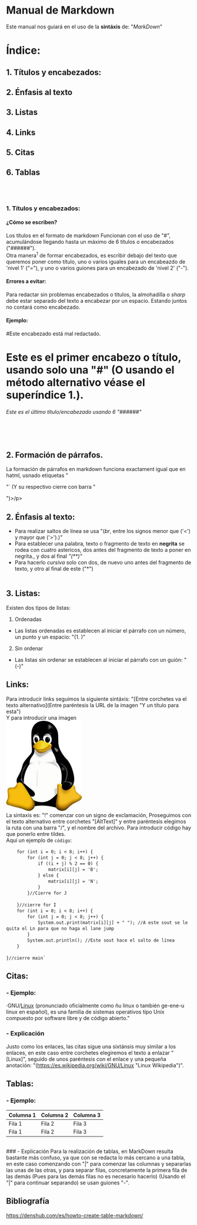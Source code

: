 # Manual de Markdown
Este manual nos guiará en el uso de la **sintáxis** de: "*MarkDown*" <br>
# Índice:
## 1. Títulos y encabezados:
## 2. Énfasis al texto
## 3. Listas
## 4. Links
## 5. Citas
## 6. Tablas
<br><br>
### 1. Títulos y encabezados:
#### ¿Cómo se escriben?
Los títulos en el formato de markdown Funcionan con el uso de "#", acumulándose llegando hasta un máximo de 6 títulos o encabezados ("######").<br> 
Otra manera<sup>1</sup> de formar encabezados, es escribir debajo del texto que queremos poner como título, uno o varios iguales para un encabeazdo de 'nivel 1' ("="), y uno o varios guiones para un encabezado de 'nivel 2' ("-").<br>
#### Errores a evitar:
Para redactar sin problemas encabezados o títulos, la almohadilla o *sharp* debe estar separado del texto a encabezar por un espacio. Estando juntos no contará como encabezado.
#### Ejemplo:
#Este encabezado está mal redactado.
# Este es el primer encabezo o título, usando solo una "#" (O usando el método alternativo véase el superíndice 1.).
###### Este es el último título/encabezado usando 6 "######"
<br><br>
## 2. Formación de párrafos.
<p>La formación de párrafos en markdown funciona exactament igual que en hatml, usnado etiquetas "<p>"` (Y su respectivo cierre con barra "</p>")>/p>

## 2. Énfasis al texto:
- Para realizar saltos de línea se usa "(*br*, entre los signos menor que ('<') y mayor que ('>').)"<br>
- Para establecer una palabra, texto o fragmento de texto en **negrita** se rodea con cuatro astericos, dos antes del fragmento de texto a poner en negrita., y dos al final *"(**)"* <br>
- Para hacerlo *cursiva* solo con dos, de nuevo uno antes del fragmento de texto, y otro al final de este ("*")
<br><br>
## 3. Listas:
Existen dos tipos de listas:
1. Ordenadas
  - Las listas ordenadas es establecen al iniciar el párrafo con un número, un punto y un espacio: "(1. )"
2. Sin ordenar
 - Las listas sin ordenar se establecen al iniciar el párrafo con un guión: "(-)"

 ## Links:
  Para introducir links seguimos la siguiente sintáxis: "[Entre corchetes va el texto alternativo](Entre paréntesis la URL de la imagen "Y un título para esta")<br>
  Y para introducir una imagen<br>
  ![Tux, the Linux mascot](/images.jpg)<br>
  La sintaxis es: "!" comenzar con un signo de exclamación, Proseguimos con el texto alternativo entre corchetes "[AltText]" y entre paréntesis elegimos la ruta con una barra "/", y el nombre del archivo.
  Para introducir código hay que ponerlo entre tildes.<br>
  Aquí un ejemplo de `código`:<br>
       
        for (int i = 0; i < 8; i++) {
            for (int j = 0; j < 8; j++) {
                if ((i + j) % 2 == 0) {
                    matrix[i][j] = 'B';
                } else {
                    matrix[i][j] = 'N';
                }
            }//Cierre for J

        }//cierre for I
        for (int i = 0; i < 8; i++) {
            for (int j = 0; j < 8; j++) {
                System.out.print(matrix[i][j] + " "); //A este sout se le quita el Ln para que no haga el lane jump
            }
            System.out.println(); //Este sout hace el salto de línea
        }

    }//cierre main`
## Citas:
###  - Ejemplo:
·GNU/[Linux](https://es.wikipedia.org/wiki/GNU/Linux "Linux Wikipedia") (pronunciado oficialmente como ñu linux o también ge-ene-u linux en español), 
es una familia de sistemas operativos tipo Unix compuesto por software libre y de código abierto."<br>
### - Explicación
Justo como los enlaces, las citas sigue una sixtánsis muy similar a los enlaces, en este caso entre corchetes elegiremos el texto a enlazar "[Linux]", seguido de unos paréntesis con el enlace y una pequeña anotación: "(https://es.wikipedia.org/wiki/GNU/Linux "Linux Wikipedia")".
## Tablas:
###  - Ejemplo:
| Columna 1 | Columna 2 | Columna 3 |
|-----------|-----------|-----------|
| Fila 1    | Fila 2    | Fila 3    |
| Fila 1    | Fila 2    | Fila 3    |
<br>
### - Explicación
Para la realización de tablas, en MarkDown resulta bastante más confuso, ya que con se redacta lo más cercano a una tabla, en este caso comenzando con "|" para comenzar las columnas y separarlas las unas de las otras, y para separar filas, concretamente la primera fila de las demás (Pues para las demás filas no es necesario hacerlo) (Usando el "|" para continuar separando) se usan guiones "-".
<br>

## Bibliografía
https://denshub.com/es/howto-create-table-markdown/
